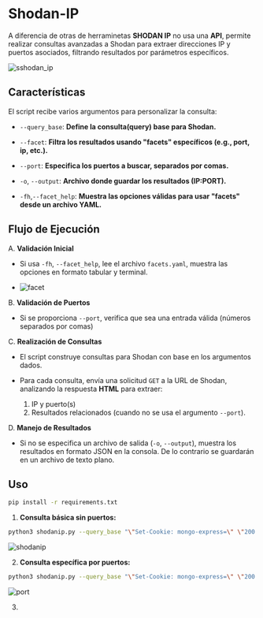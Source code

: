 # Shodan-IP 

A diferencia de otras de herraminetas **SHODAN IP** no usa una **API**, permite realizar consultas avanzadas a Shodan para extraer direcciones IP y puertos asociados, filtrando resultados por parámetros específicos.

![sshodan_ip](https://github.com/user-attachments/assets/360f38e6-dd83-455c-87c8-e5677c11b1b0)

## Características

El script recibe varios argumentos para personalizar la consulta:
- `--query_base`: **Define la consulta(query) base para Shodan.**

- `--facet`: **Filtra los resultados usando "facets" específicos (e.g., port, ip, etc.).**

- `--port`: **Especifica los puertos a buscar, separados por comas.**

- `-o`, `--output`: **Archivo donde guardar los resultados (IP:PORT).**

- `-fh`,`--facet_help`: **Muestra las opciones válidas para usar "facets" desde un archivo YAML.**

## Flujo de Ejecución

A. **Validación Inicial**

- Si usa `-fh`, `--facet_help`, lee el archivo `facets.yaml`, muestra las opciones en formato tabular y terminal.

- ![facet](https://github.com/user-attachments/assets/9914d695-c892-4fa8-8936-f11460a6e8b0)

B. **Validación de Puertos**

- Si se proporciona `--port`, verifica que sea una entrada válida (números separados por comas)

C. **Realización de Consultas**

- El script construye consultas para Shodan con base en los argumentos dados.

- Para cada consulta, envía una solicitud `GET` a la URL de Shodan, analizando la respuesta **HTML** para extraer:
    1. IP y puerto(s)
    2. Resultados relacionados (cuando no se usa el argumento `--port`).

D. **Manejo de Resultados**

- Si no se especifica un archivo de salida (`-o`, `--output`), muestra los resultados en formato JSON en la consola. De lo contrario se guardarán en un archivo de texto plano.

## Uso


```sh
pip install -r requirements.txt
```

1. **Consulta básica sin puertos:**

```sh
python3 shodanip.py --query_base "\"Set-Cookie: mongo-express=\" \"200 OK\"" --facet port
```
![shodanip](https://github.com/user-attachments/assets/0901c01f-da1e-4bc4-81f2-056653e37fc3)


2. **Consulta específica por puertos:**

```sh
python3 shodanip.py --query_base "\"Set-Cookie: mongo-express=\" \"200 OK\"" --facet ip
```
![port](https://github.com/user-attachments/assets/1cbb2508-885e-4d1f-b467-04aa90100912)


3.
